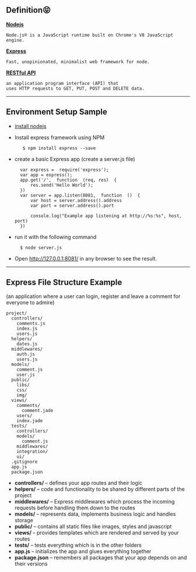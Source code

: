 
## Definition:stuck_out_tongue_closed_eyes:
[**Nodejs**](https://nodejs.org/en/)

	Node.js® is a JavaScript runtime built on Chrome's V8 JavaScript engine.

[**Express**](https://expressjs.com/) 

	Fast, unopinionated, minimalist web framework for node.
	
[**RESTful API**](https://en.wikipedia.org/wiki/Representational_state_transfer) 

	an application program interface (API) that 
	uses HTTP requests to GET, PUT, POST and DELETE data.

----
## Environment Setup Sample
- [install nodejs](https://nodejs.org/en/)
- Install express framework using NPM

		 $ npm install express --save
- create a basic Express app (create a server.js file)

		var express =  require('express');  
		var app = express(); 
		app.get('/',  function  (req, res)  { 
			res.send('Hello World');  
		})  
		var server = app.listen(8081,  function  ()  {  
			var host = server.address().address 
			var port = server.address().port
	   
			console.log("Example app listening at http://%s:%s", host, port)  
		})
- run it with the following command

		$ node server.js 

- Open http://127.0.0.1:8081/ in any browser to see the result.

----
## Express File Structure Example
(an application where a user can login, register and leave a comment for everyone to admire)

	project/
	  controllers/
	    comments.js
	    index.js
	    users.js
	  helpers/
	    dates.js
	  middlewares/
	    auth.js
	    users.js
	  models/
	    comment.js
	    user.js
	  public/
	    libs/
	    css/
	    img/
	  views/
	    comments/
	      comment.jade
	    users/
	    index.jade
	  tests/
	    controllers/
	    models/
	      comment.js
	    middlewares/
	    integration/
	    ui/
	  .gitignore
	  app.js
	  package.json
- **controllers/** – defines your app routes and their logic
- **helpers/** – code and functionality to be shared by different parts of the project
- **middlewares/** – Express middlewares which process the incoming requests before handling them down to the routes
- **models/** – represents data, implements business logic and handles storage
- **public/** – contains all static files like images, styles and javascript
- **views/** – provides templates which are rendered and served by your routes
- **tests/** – tests everything which is in the other folders
- **app.js** – initializes the app and glues everything together
- **package.json** – remembers all packages that your app depends on and their versions
